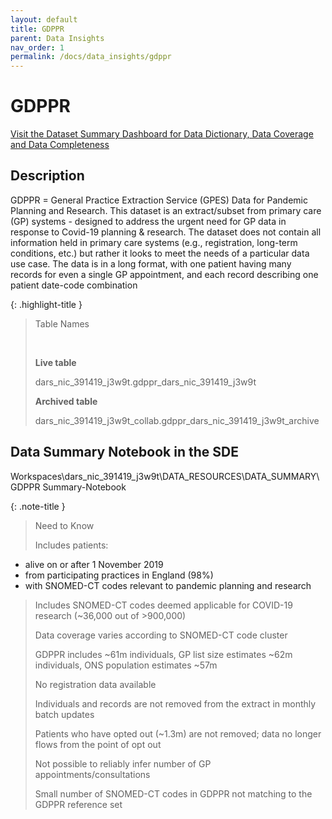 ```yaml
---
layout: default
title: GDPPR
parent: Data Insights
nav_order: 1
permalink: /docs/data_insights/gdppr
---
```


# GDPPR

<span class="fs-3">
  <a href="https://github.com/BHFDSC/cvd-covid-tre-dashboard" class="btn" target="_blank">Visit the Dataset Summary Dashboard for Data Dictionary, Data Coverage and Data Completeness</a>
</span>

## Description

GDPPR = General Practice Extraction Service (GPES) Data for Pandemic Planning and Research. This dataset is an extract/subset from primary care (GP) systems - designed to address the urgent need for GP data in response to Covid-19 planning & research. The dataset does not contain all information held in primary care systems (e.g., registration, long-term conditions, etc.) but rather it looks to meet the needs of a particular data use case. The data is in a long format, with one patient having many records for even a single GP appointment, and each record describing one patient date-code combination


{: .highlight-title }
> Table Names
>
> &nbsp;
> 
> **Live table**
> >
> dars_nic_391419_j3w9t.gdppr_dars_nic_391419_j3w9t
>
> **Archived table**
> >
> dars_nic_391419_j3w9t_collab.gdppr_dars_nic_391419_j3w9t_archive

## Data Summary Notebook in the SDE

Workspaces\dars_nic_391419_j3w9t\DATA_RESOURCES\DATA_SUMMARY\GDPPR Summary-Notebook

{: .note-title }
> Need to Know
>
> Includes patients:
* alive on or after 1 November 2019
* from participating practices in England (98%)
* with SNOMED-CT codes relevant to pandemic planning and research
>
> Includes SNOMED-CT codes deemed applicable for COVID-19 research (~36,000 out of >900,000)
>
> Data coverage varies according to SNOMED-CT code cluster
>
> GDPPR includes ~61m individuals, GP list size estimates ~62m individuals, ONS population estimates ~57m
>
> No registration data available
>
> Individuals and records are not removed from the extract in monthly batch updates
>
> Patients who have opted out (~1.3m) are not removed; data no longer flows from the point of opt out
>
> Not possible to reliably infer number of GP appointments/consultations
>
> Small number of SNOMED-CT codes in GDPPR not matching to the GDPPR reference set

